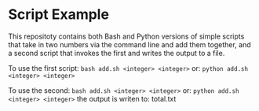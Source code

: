 # Script Example

This repositoty contains both Bash and Python versions of simple scripts that take in two numbers via the command line and add them together, and a second script that invokes the first and writes the output to a file.

To use the first script:
`bash add.sh <integer> <integer>`
or:
`python add.sh <integer> <integer>`

To use the second:
`bash add.sh <integer> <integer>`
or:
`python add.sh <integer> <integer>`
the output is writen to:
total.txt
